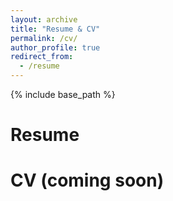 ```yaml
---
layout: archive
title: "Resume & CV"
permalink: /cv/
author_profile: true
redirect_from:
  - /resume
---
```


{% include base_path %}

Resume
======


CV (coming soon)
======
  
